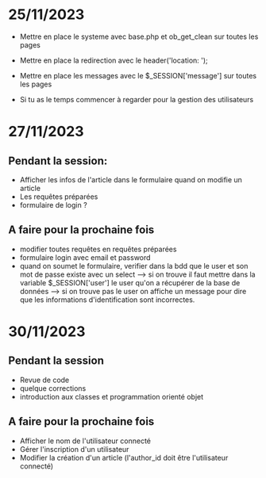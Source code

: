 # 25/11/2023

* Mettre en place le systeme avec base.php et ob_get_clean sur toutes les pages
* Mettre en place la redirection avec le header('location: ');
* Mettre en place les messages avec le $_SESSION['message'] sur toutes les pages

* Si tu as le temps commencer à regarder pour la gestion des utilisateurs

# 27/11/2023
## Pendant la session:
* Afficher les infos de l'article dans le formulaire quand on modifie un article
* Les requêtes préparées
* formulaire de login ?
## A faire pour la prochaine fois
* modifier toutes requêtes en requêtes préparées
* formulaire login avec email et password
* quand on soumet le formulaire, verifier dans la bdd que le user et son mot de passe existe avec un select
--> si on trouve il faut mettre dans la variable $_SESSION['user'] le user qu'on a récupérer de la base de données
--> si on trouve pas le user on affiche un message pour dire que les informations d'identification sont incorrectes.

# 30/11/2023
## Pendant la session
* Revue de code
* quelque corrections
* introduction aux classes et programmation orienté objet
## A faire pour la prochaine fois
* Afficher le nom de l'utilisateur connecté
* Gérer l'inscription d'un utilisateur
* Modifier la création d'un article (l'author_id doit être l'utilisateur connecté)